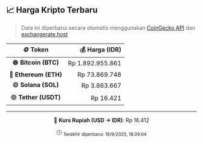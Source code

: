 

<!-- HARGA_KRIPTO -->
## 📈 Harga Kripto Terbaru

> Data ini diperbarui secara otomatis menggunakan [CoinGecko API](https://www.coingecko.com/) dan [exchangerate.host](https://exchangerate.host/)

<div align="center">

| 🪙 Token | 💰 Harga (IDR) |
|:------:|---------------:|
| 🟠 **Bitcoin (BTC)**   | Rp 1.892.955.861 |
| 🔵 **Ethereum (ETH)**  | Rp 73.869.748 |
| 🟣 **Solana (SOL)**    | Rp 3.863.667 |
| 🟢 **Tether (USDT)**   | Rp 16.421 |

---

💱 **Kurs Rupiah (USD → IDR)**: Rp 16.412

🕒 <sub>Terakhir diperbarui: 16/9/2025, 18.09.04</sub>

</div>
<!-- /HARGA_KRIPTO -->